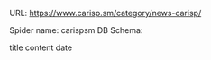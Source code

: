 URL: https://www.carisp.sm/category/news-carisp/

Spider name: carispsm
DB Schema:

title
content
date